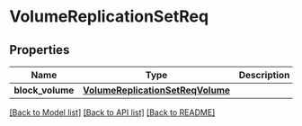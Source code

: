 # VolumeReplicationSetReq

## Properties
Name | Type | Description | Notes
------------ | ------------- | ------------- | -------------
**block_volume** | [**VolumeReplicationSetReqVolume**](VolumeReplicationSetReqVolume.md) |  | [optional] 

[[Back to Model list]](../README.md#documentation-for-models) [[Back to API list]](../README.md#documentation-for-api-endpoints) [[Back to README]](../README.md)


